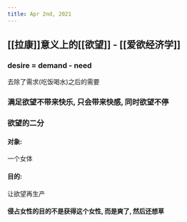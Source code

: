 ```yaml
---
title: Apr 2nd, 2021
---
```


## [[拉康]]意义上的[[欲望]] - [[爱欲经济学]]
### desire = demand - need
去除了需求(吃饭喝水)之后的需要
### 满足欲望不带来快乐, 只会带来快感, 同时欲望不停
### 欲望的二分
#### 对象:
一个女体
#### 目的:
让欲望再生产
#### 侵占女性的目的不是获得这个女性, 而是爽了, 然后还想草
